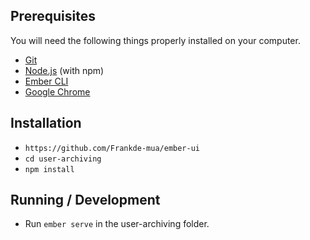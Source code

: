 ## Prerequisites

You will need the following things properly installed on your computer.

* [Git](https://git-scm.com/)
* [Node.js](https://nodejs.org/) (with npm)
* [Ember CLI](https://ember-cli.com/)
* [Google Chrome](https://google.com/chrome/)

## Installation

* `https://github.com/Frankde-mua/ember-ui`
* `cd user-archiving`
* `npm install`

## Running / Development

* Run `ember serve` in the user-archiving folder.
